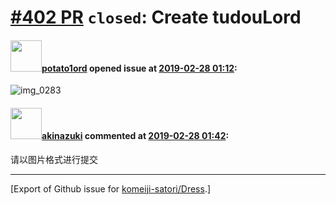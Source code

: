 # [\#402 PR](https://github.com/komeiji-satori/Dress/pull/402) `closed`: Create tudouLord

#### <img src="https://avatars.githubusercontent.com/u/44425053?v=4" width="50">[potato1ord](https://github.com/potato1ord) opened issue at [2019-02-28 01:12](https://github.com/komeiji-satori/Dress/pull/402):

![img_0283](https://user-images.githubusercontent.com/44425053/53534238-3391cf80-3abb-11e9-8c71-a3e6653f820a.JPG)


#### <img src="https://avatars.githubusercontent.com/u/43605695?u=28744b8d5b4760b4dd456ee25b64ba798d97eef2&v=4" width="50">[akinazuki](https://github.com/akinazuki) commented at [2019-02-28 01:42](https://github.com/komeiji-satori/Dress/pull/402#issuecomment-468102213):

请以图片格式进行提交


-------------------------------------------------------------------------------



[Export of Github issue for [komeiji-satori/Dress](https://github.com/komeiji-satori/Dress).]
